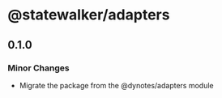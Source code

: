 # @statewalker/adapters

## 0.1.0

### Minor Changes

- Migrate the package from the @dynotes/adapters module
